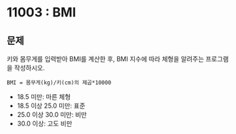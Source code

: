 # 11003 : BMI

## 문제
키와 몸무게를 입력받아 BMI를 계산한 후,
BMI 지수에 따라 체형을 알려주는 프로그램을 작성하시오.

```
BMI = 몸무게(kg)/키(cm)의 제곱*10000
```

* 18.5 미만: 마른 체형
* 18.5 이상 25.0 미만: 표준
* 25.0 이상 30.0 미만: 비만
* 30.0 이상: 고도 비만
